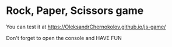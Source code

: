 # Rock, Paper, Scissors game

You can test it at https://OleksandrChernokolov.github.io/js-game/

Don't forget to open the console and HAVE FUN
